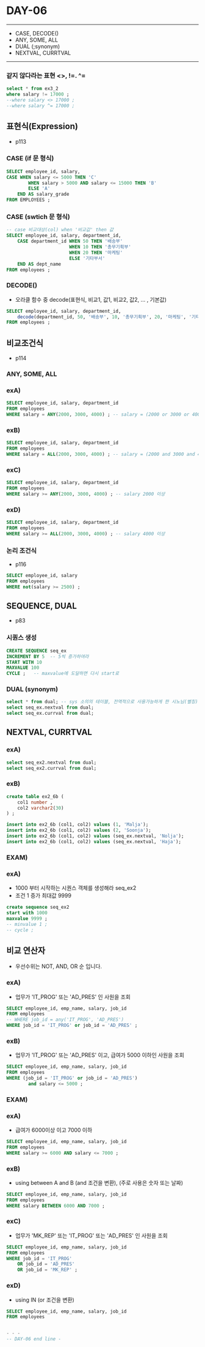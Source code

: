 DAY-06
=====
- - -

* CASE, DECODE()
* ANY, SOME, ALL
* DUAL (;synonym)
* NEXTVAL, CURRTVAL
- - - 

### 같지 않다라는 표현 <>, !=. ^=
```sql
select * from ex3_2
where salary != 17000 ;
--where salary <> 17000 ;
--where salary ^= 17000 ;
```


## 표현식(Expression)
* p113

### CASE (if 문 형식)
```sql
SELECT employee_id, salary,
CASE WHEN salary <= 5000 THEN 'C'
		WHEN salary > 5000 AND salary <= 15000 THEN 'B'
		ELSE 'A'
    END AS salary_grade
FROM EMPLOYEES ;
```

### CASE (swtich 문 형식)
```sql
-- case 비교대상(col) when '비교값' then 값
SELECT employee_id, salary, department_id,
    CASE department_id WHEN 50 THEN '배송부'
                       WHEN 10 THEN '총무기획부'
                       WHEN 20 THEN '마케팅'
                       ELSE '기타부서'
    END AS dept_name
FROM employees ;
```


### DECODE()
* 오라클 함수 중 decode(표현식, 비교1, 값1, 비교2, 값2, ... , 기본값)
```sql
SELECT employee_id, salary, department_id,
    decode(department_id, 50, '배송부', 10, '총무기획부', 20, '마케팅', '기타부서') dept_name
FROM employees ;
```

## 비교조건식
* p114

### ANY, SOME, ALL
### exA)
```sql
SELECT employee_id, salary, department_id
FROM employees
WHERE salary = ANY(2000, 3000, 4000) ; -- salary = (2000 or 3000 or 4000)
```

### exB)
```sql
SELECT employee_id, salary, department_id
FROM employees
WHERE salary = ALL(2000, 3000, 4000) ; -- salary = (2000 and 3000 and 4000)
```

### exC)
```sql
SELECT employee_id, salary, department_id
FROM employees
WHERE salary >= ANY(2000, 3000, 4000) ; -- salary 2000 이상
```

### exD)
```sql
SELECT employee_id, salary, department_id
FROM employees
WHERE salary >= ALL(2000, 3000, 4000) ; -- salary 4000 이상
```

### 논리 조건식
* p116
```sql
SELECT employee_id, salary
FROM employees
WHERE not(salary >= 2500) ;
```

## SEQUENCE, DUAL
* p83

### 시퀀스 생성
```sql
CREATE SEQUENCE seq_ex
INCREMENT BY 5  -- 5씩 증가하여라
START WITH 10
MAXVALUE 100
CYCLE ;   -- maxvalue에 도달하면 다시 start로
```

### DUAL (synonym)
```sql
select * from dual; -- sys 소의의 테이블, 전역적으로 사용가능하게 한 시노님(별칭)
select seq_ex.nextval from dual;
select seq_ex.currval from dual;
```

## NEXTVAL, CURRTVAL
### exA)
```sql
select seq_ex2.nextval from dual;
select seq_ex2.currval from dual;
```

### exB)
```sql
create table ex2_6b (
    col1 number ,
    col2 varchar2(30)
) ;

insert into ex2_6b (col1, col2) values (1, 'Malja');
insert into ex2_6b (col1, col2) values (2, 'Soonja');
insert into ex2_6b (col1, col2) values (seq_ex.nextval, 'Nolja');
insert into ex2_6b (col1, col2) values (seq_ex.nextval, 'Haja');
```

### EXAM)
### exA)
* 1000 부터 시작하는 시퀀스 객체를 생성해라 seq_ex2
* 조건 1 증가 최대값 9999
```sql
create sequence seq_ex2
start with 1000
maxvalue 9999 ;
-- minvalue 1 ;
-- cycle ;
```

## 비교 연산자
* 우선수위는 NOT, AND, OR 순 입니다.

### exA)
* 업무가 'IT_PROG' 또는 'AD_PRES' 인 사원을 조회
```sql
SELECT employee_id, emp_name, salary, job_id
FROM employees
-- WHERE job_id = any('IT_PROG', 'AD_PRES')
WHERE job_id = 'IT_PROG' or job_id = 'AD_PRES' ;
```

### exB)
* 업무가 'IT_PROG' 또는 'AD_PRES' 이고, 급여가 5000 이하인 사원을 조회
```sql
SELECT employee_id, emp_name, salary, job_id
FROM employees
WHERE (job_id = 'IT_PROG' or job_id = 'AD_PRES')
		and salary <= 5000 ;
```


### EXAM)
### exA)
* 급여가 6000이상 이고 7000 이하
```sql
SELECT employee_id, emp_name, salary, job_id
FROM employees
WHERE salary >= 6000 AND salary <= 7000 ;
```

### exB)
* using between A and B (and 조건을 변환), (주로 사용은 숫자 또는 날짜)
```sql
SELECT employee_id, emp_name, salary, job_id
FROM employees
WHERE salary BETWEEN 6000 AND 7000 ;
```

### exC)
* 업무가 'MK_REP' 또는 'IT_PROG' 또는 'AD_PRES' 인 사원을 조회
```sql
SELECT employee_id, emp_name, salary, job_id
FROM employees
WHERE job_id = 'IT_PROG'
	OR job_id = 'AD_PRES'
	OR job_id = 'MK_REP' ;
```

### exD)
* using IN (or 조건을 변환)
```sql
SELECT employee_id, emp_name, salary, job_id
FROM employees


- - -
-- DAY-06 end line -


